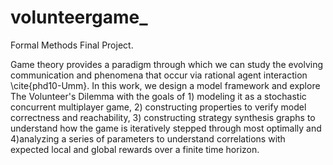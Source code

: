 # volunteergame_

Formal Methods Final Project.

Game theory provides a paradigm through which we can study the evolving communication and phenomena that occur via rational agent interaction \cite{phd10-Umm}. In this work, we design a model framework and explore The Volunteer's Dilemma with the goals of 1) modeling it as a stochastic concurrent multiplayer game, 2) constructing properties to verify model correctness and reachability, 3) constructing strategy synthesis graphs to understand how the game is iteratively stepped through most optimally and 4)analyzing a series of parameters to understand correlations with expected local and global rewards over a finite time horizon.